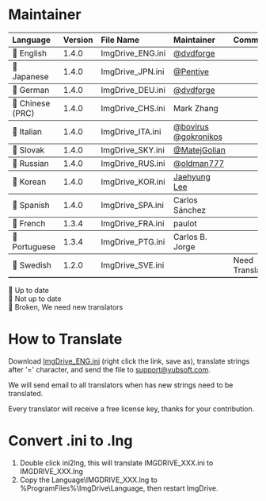 ﻿# Maintainer
<table border="0" cellpadding=5 cols=13 frame=below rules=rows>
    <tr><th align=left>Language</th><th align=left>Version</th><th align=left>File Name</th><th align=left>Maintainer</th><th align=left>Comments</th></tr> 
    <tr><td>&#x1F34F; English</td><td>1.4.0</td><td>ImgDrive_ENG.ini</td><td><a href="https://github.com/dvdforge">@dvdforge</a></td><td></td></tr>
    <tr><td>&#x1F34F; Japanese</td><td>1.4.0</td><td>ImgDrive_JPN.ini</td><td><a href="https://github.com/Pentive">@Pentive</a></td><td></td></tr>
    <tr><td>&#x1F34F; German</td><td>1.4.0</td><td>ImgDrive_DEU.ini</td><td><a href="https://github.com/dvdforge">@dvdforge</a></td><td></td></tr>
    <tr><td>&#x1F34F; Chinese (PRC)</td><td>1.4.0</td><td>ImgDrive_CHS.ini</td><td>Mark Zhang</td><td></td></tr>
    <tr><td>&#x1F34F; Italian</td><td>1.4.0</td><td>ImgDrive_ITA.ini</td><td><a href="https://github.com/bovirus">@bovirus</a> <a href="https://github.com/gokronikos">@gokronikos</a></td><td></td></tr>
    <tr><td>&#x1F34F; Slovak</td><td>1.4.0</td><td>ImgDrive_SKY.ini</td><td><a href="https://github.com/MatejGolian">@MatejGolian</a></td><td></td></tr>
    <tr><td>&#x1F34F; Russian</td><td>1.4.0</td><td>ImgDrive_RUS.ini</td><td><a href="https://github.com/oldman777">@oldman777</a></td><td></td></tr>
    <tr><td>&#x1F34F; Korean</td><td>1.4.0</td><td>ImgDrive_KOR.ini</td><td><a href="http://www.kolanp.com">Jaehyung Lee</a></td><td></td></tr>
    <tr><td>&#x1F34F; Spanish</td><td>1.4.0</td><td>ImgDrive_SPA.ini</td><td>Carlos Sánchez</td><td></td></tr>
    <tr><td>&#x1F34A; French</td><td>1.3.4</td><td>ImgDrive_FRA.ini</td><td>paulot</td><td></td></tr>
    <tr><td>&#x1F34A; Portuguese</td><td>1.3.4</td><td>ImgDrive_PTG.ini</td><td>Carlos B. Jorge</td><td></td></tr>
    <tr><td>&#x1F34E; Swedish</td><td>1.2.0</td><td>ImgDrive_SVE.ini</td><td></td><td>Need Translators</td></tr>
</table>

&#x1F34F; Up to date<br>
&#x1F34A; Not up to date<br>
&#x1F34E; Broken, We need new translators

# How to Translate
Download [ImgDrive_ENG.ini](https://raw.githubusercontent.com/dvdforge/imgdrive_translations/master/ImgDrive_ENG.ini) (right click the link, save as), translate strings after '=' character, and send the file to support@yubsoft.com.

We will send email to all translators when has new strings need to be translated.

Every translator will receive a free license key, thanks for your contribution.

# Convert .ini to .lng
1. Double click ini2lng, this will translate IMGDRIVE_XXX.ini to IMGDRIVE_XXX.lng
2. Copy the Language\IMGDRIVE_XXX.lng to %ProgramFiles%\ImgDrive\Language\, then restart ImgDrive.
